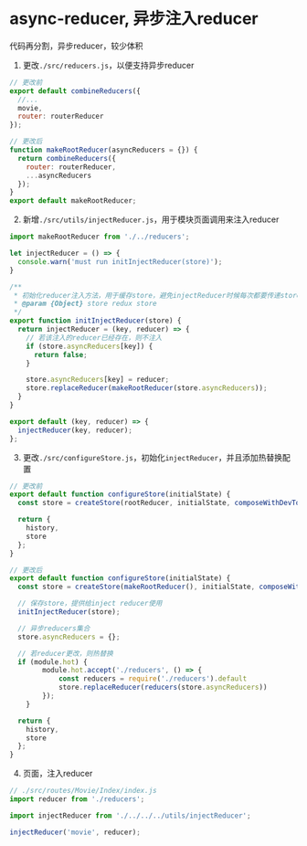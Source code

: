 # async-reducer, 异步注入reducer
代码再分割，异步reducer，较少体积

1. 更改`./src/reducers.js`，以便支持异步reducer
```javascript
// 更改前
export default combineReducers({
  //...
  movie,
  router: routerReducer
});
```
```javascript
// 更改后
function makeRootReducer(asyncReducers = {}) {
  return combineReducers({
    router: routerReducer,
    ...asyncReducers
  });
}
export default makeRootReducer;
```

2. 新增`./src/utils/injectReducer.js`，用于模块页面调用来注入reducer
```javascript
import makeRootReducer from './../reducers';

let injectReducer = () => {
  console.warn('must run initInjectReducer(store)');
}

/**
 * 初始化reducer注入方法，用于缓存store，避免injectReducer时候每次都要传递store
 * @param {Object} store redux store
 */
export function initInjectReducer(store) {
  return injectReducer = (key, reducer) => {
    // 若该注入的reducer已经存在，则不注入
    if (store.asyncReducers[key]) {
      return false;
    }

    store.asyncReducers[key] = reducer;
    store.replaceReducer(makeRootReducer(store.asyncReducers));
  }
}

export default (key, reducer) => {
  injectReducer(key, reducer);
};

```
3. 更改`./src/configureStore.js`，初始化`injectReducer`，并且添加热替换配置
```javascript
// 更改前
export default function configureStore(initialState) {
  const store = createStore(rootReducer, initialState, composeWithDevTools(applyMiddleware(...middlewares)));

  return {
    history,
    store
  };
}
```

```javascript
// 更改后
export default function configureStore(initialState) {
  const store = createStore(makeRootReducer(), initialState, composeWithDevTools(applyMiddleware(...middlewares)));

  // 保存store，提供给inject reducer使用
  initInjectReducer(store);

  // 异步reducers集合
  store.asyncReducers = {};

  // 若reducer更改，则热替换
  if (module.hot) {
		module.hot.accept('./reducers', () => {
			const reducers = require('./reducers').default
			store.replaceReducer(reducers(store.asyncReducers))
		});
	}

  return {
    history,
    store
  };
}
```
4. 页面，注入reducer
```javascript
// ./src/routes/Movie/Index/index.js
import reducer from './reducers';

import injectReducer from './../../../utils/injectReducer';

injectReducer('movie', reducer);
```
